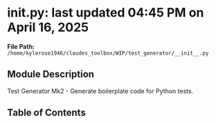 # __init__.py: last updated 04:45 PM on April 16, 2025

**File Path:** `/home/kylerose1946/claudes_toolbox/WIP/test_generator/__init__.py`

## Module Description

Test Generator Mk2 - Generate boilerplate code for Python tests.

## Table of Contents
